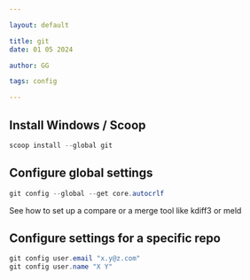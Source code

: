 ---
layout: default
title: git
date: 01 05 2024
author: GG
tags: config
---

Install Windows / Scoop
---

``` powershell
scoop install --global git
```

Configure global settings
---

``` powershell
git config --global --get core.autocrlf
```

See how to set up a compare or a merge tool like kdiff3 or meld

Configure settings for a specific repo
---

``` powershell
git config user.email "x.y@z.com"
git config user.name "X Y"
```
